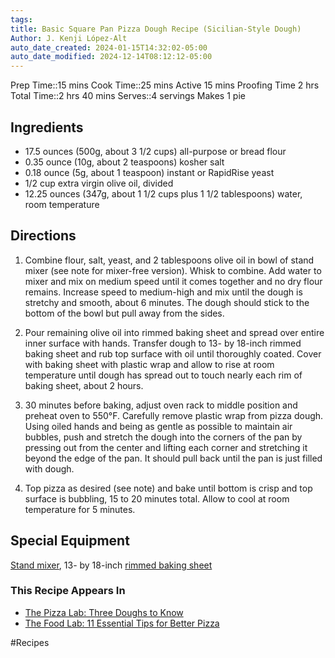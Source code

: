```yaml
---
tags: 
title: Basic Square Pan Pizza Dough Recipe (Sicilian-Style Dough)
Author: J. Kenji López-Alt
auto_date_created: 2024-01-15T14:32:02-05:00
auto_date_modified: 2024-12-14T08:12:12-05:00
---
```

Prep Time::15 mins
Cook Time::25 mins
Active 15 mins
Proofing Time 2 hrs
Total Time::2 hrs 40 mins
Serves::4 servings
Makes 1 pie

## Ingredients

- 17.5 ounces (500g, about 3 1/2 cups) all-purpose or bread flour
- 0.35 ounce (10g, about 2 teaspoons) kosher salt
- 0.18 ounce (5g, about 1 teaspoon) instant or RapidRise yeast
- 1/2 cup extra virgin olive oil, divided
- 12.25 ounces (347g, about 1 1/2 cups plus 1 1/2 tablespoons) water, room temperature
## Directions

1. Combine flour, salt, yeast, and 2 tablespoons olive oil in bowl of stand mixer (see note for mixer-free version). Whisk to combine. Add water to mixer and mix on medium speed until it comes together and no dry flour remains. Increase speed to medium-high and mix until the dough is stretchy and smooth, about 6 minutes. The dough should stick to the bottom of the bowl but pull away from the sides.
    
2. Pour remaining olive oil into rimmed baking sheet and spread over entire inner surface with hands. Transfer dough to 13- by 18-inch rimmed baking sheet and rub top surface with oil until thoroughly coated. Cover with baking sheet with plastic wrap and allow to rise at room temperature until dough has spread out to touch nearly each rim of baking sheet, about 2 hours.
    
3. 30 minutes before baking, adjust oven rack to middle position and preheat oven to 550°F. Carefully remove plastic wrap from pizza dough. Using oiled hands and being as gentle as possible to maintain air bubbles, push and stretch the dough into the corners of the pan by pressing out from the center and lifting each corner and stretching it beyond the edge of the pan. It should pull back until the pan is just filled with dough.
    
4. Top pizza as desired (see note) and bake until bottom is crisp and top surface is bubbling, 15 to 20 minutes total. Allow to cool at room temperature for 5 minutes.
    

## Special Equipment

[Stand mixer](https://www.seriouseats.com/bravetart-best-stand-mixer), 13- by 18-inch [rimmed baking sheet](https://www.seriouseats.com/why-baking-sheets-and-cooling-racks-arent-just-for-baking)

### This Recipe Appears In

- [The Pizza Lab: Three Doughs to Know](https://www.seriouseats.com/the-pizza-lab-three-doughs-to-know)
- [The Food Lab: 11 Essential Tips for Better Pizza](https://www.seriouseats.com/essential-tips-for-better-pizza-how-to-make-pizza-at-home)


#Recipes